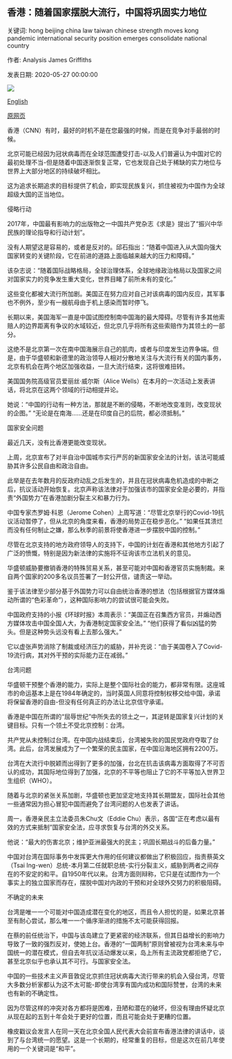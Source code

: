 ## 香港：随着国家摆脱大流行，中国将巩固实力地位

关键词: hong beijing china law taiwan chinese strength moves kong pandemic international security position emerges consolidate national country

作者: Analysis James Griffiths

发表日期: 2020-05-27 00:00:00

![](https://cdn.cnn.com/cnnnext/dam/assets/200518160942-xi-jinping-wha-beijing-screen-super-tease.jpg)

[English](Hong%20Kong%3A%20China%20moves%20to%20consolidate%20position%20of%20strength%20as%20country%20emerges%20from%20pandemic.md)

[原网页](https://edition.cnn.com/2020/05/27/asia/hong-kong-national-security-law-xi-jinping-intl-hnk/index.html)

香港（CNN）有时，最好的时机不是在您最强的时候，而是在竞争对手最弱的时候。

北京可能已经因为冠状病毒而在全球范围遭受打击-以及人们普遍认为中国对它的最初处理不当-但是随着中国逐渐恢复正常，它也发现自己处于稀缺的实力地位与世界上大部分地区的持续破坏相比。

这为追求长期追求的目标提供了机会，即实现民族复兴，抓住被视为中国作为全球超级大国的正当地位。

侵略行动

2017年，中国最有影响力的出版物之一中国共产党杂志《求是》提出了“振兴中华民族的理论指导和行动计划”。

没有人期望这是容易的，或者是反对的。邱石指出：“随着中国进入从大国向强大国家转变的关键阶段，它在前进的道路上面临越来越大的压力和障碍。”

该杂志说：“随着国际战略格局，全球治理体系，全球地缘政治格局以及国家之间对国家实力的竞争发生重大变化，世界目睹了前所未有的变化。”

这些变化都被大流行所加剧。美国正在努力应对自己对该病毒的国内反应，其军事也不例外，至少有一艘航母由于机上感染而暂时停飞。

长期以来，美国海军一直是中国试图控制南中国海的最大障碍。尽管有许多其他索赔人的边界距离有争议的水域较近，但北京几乎将所有这些索赔作为其领土的一部分。

这绝不是北京第一次在南中国海展示自己的肌肉，或者与印度发生边界争端。但是，由于华盛顿和新德里的政治领导人相对分散地关注与大流行有关的国内事务，北京有机会在两个地区加强收益，一旦大流行结束，这将很难扭转。

美国国务院高级官员爱丽丝·威尔斯（Alice Wells）在本月的一次活动上发表讲话，将北京在这两个领域的行动相提并论。

她说：“中国的行动有一种方法，那就是不断的侵略，不断地改变准则，改变现状的企图。” “无论是在南海……还是在印度自己的后院，都必须抵制。”

国家安全问题

最近几天，没有比香港更能改变现状。

上周，北京宣布了对半自治中国城市实行严厉的新国家安全法的计划，该法可能威胁其许多公民自由和政治自由。

此举是在去年数月的反政府动乱之后发生的，并且在冠状病毒危机造成的中断之后，抗议活动开始恢复。北京声称该法律对于加强该市的国家安全是必要的，并指责“外国势力”在香港加剧分裂主义和暴力行为。

中国专家杰罗姆·科恩（Jerome Cohen）上周写道：“尽管北京举行的Covid-19抗议活动暂停了，但从北京的角度来看，香港的局势正在稳步恶化。” “如果任其溃烂而没有任何制止之嫌，那么秋季的前景将使香港进一步摆脱中国的控制。”

尽管在北京支持的地方政府领导人的支持下，中国的计划在香港和其他地方引起了广泛的愤慨，特别是因为新法律的实施将不征询该市立法机关的意见。

华盛顿威胁要撤销香港的特殊贸易关系，甚至可能对中国和香港官员实施制裁。来自两个国家的200多名议员签署了一封公开信，谴责这一举动。

鉴于该法律至少部分基于外国势力可以自由统治香港的想法（包括根据官方媒体煽动所谓的“色彩革命”），这种国际影响力的尝试很可能会失败。

中国政府支持的小报《环球时报》本周表示：“美国正在召集西方官员，并煽动西方媒体攻击中国全国人大，为香港制定国家安全法。” “他们获得了看似凶猛的势头。但是这种势头远没有看上去那么强大。”

它以虚张声势消除了制裁或经济压力的威胁，并补充说：“由于美国卷入了Covid-19流行病，其对外干预的实际能力正在减弱。”

台湾问题

华盛顿干预整个香港的能力，实际上是整个国际社会的能力，都非常有限。这座城市的命运基本上是在1984年确定的，当时英国人同意将控制权移交给中国，承诺将保留香港的自由-但没有任何真正的办法让北京信守承诺。

香港是中国在所谓的“屈辱世纪”中所失去的领土之一，其逆转是国家复兴计划的关键目标。只有一个领土不受北京控制：台湾。

共产党从未控制过台湾。在中国内战结束后，台湾被失败的国民党政府夺取了台湾。此后，台湾发展成为了一个繁荣的民主国家，在中国沿海地区拥有2200万。

台湾在大流行中脱颖而出得到了更多的加强，台北在抗击该病毒方面取得了不可否认的成功，其国际地位得到了加强，北京的不平等也阻止了它的不平等加入世界卫生组织（WHO）。

随着与北京的紧张关系加剧，华盛顿也更加坚定地支持其长期盟友，国际社会其他一些通常因为担心冒犯中国而避免了台湾问题的人也发表了讲话。

周一，香港亲民主立法委员朱Chu文（Eddie Chu）表示，各国“正在考虑以最有效的方式来抵制”国家安全法，应寻求恢复与台湾的外交关系。

他说：“最大的伤害北京；维护亚洲最强大的民主；巩固长期战斗的后备力量。”

中国对台湾在国际事务中发挥更大作用的任何建议都做出了积极回应，指责蔡英文（Tsai Ing-wen）总统-本月第二任就职总统-实行分裂主义，威胁到两者之间存在的不安定的和平。自1950年代以来。台湾方面则辩称，它只是在试图作为一个事实上的独立国家而存在，摆脱中国对内政的干预和对全球外交努力的积极阻碍。

不确定的未来

台湾是唯一一个可能对中国造成潜在变化的地区，而且令人担忧的是，如果北京甚至有耐心尝试，那么唯一一个循序渐进的措施不太可能获得回报。

在蔡的前任统治下，中国与该岛建立了更紧密的经济联系，但其日益增长的影响力导致了一致的强烈反对，使她上台。香港的“一国两制”原则曾被视为台湾未来与中国统一的潜在模式，但自去年抗议活动爆发以来，岛上所有主流政党都拒绝了它，甚至北京似乎也承认其不可行。与国家安全法。

中国的一些技术主义声音敦促北京抓住冠状病毒大流行带来的机会入侵台湾，尽管大多数分析家都认为这不太可能-即使台湾享有国内成功和国际赞誉，台湾的未来也有新的不确定性。

因为尽管这样的冲突对各方都将是困难，丑陋和潜在的破坏，但没有理由怀疑北京从现在起的五到十年会处于更好的位置，而且可能会处于更糟的位置。

橡皮戳议会发言人在同一天在北京全国人民代表大会前宣布香港法律的讲话中，谈到了与台湾统一的愿望。这是一个长期的，经常重复的目标，但是这次在前几年使用的一个关键词是“和平”。